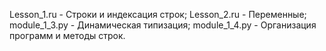 Lesson_1.ru - Строки и индексация строк;
Lesson_2.ru - Переменные;
module_1_3.py - Динамическая типизация;
module_1_4.py - Организация программ и методы строк.
